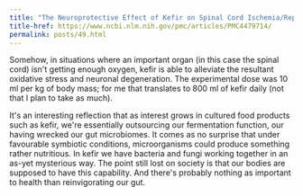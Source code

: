 ```yaml
---
title: "The Neuroprotective Effect of Kefir on Spinal Cord Ischemia/Reperfusion Injury in Rats"
title-href: https://www.ncbi.nlm.nih.gov/pmc/articles/PMC4479714/
permalink: posts/49.html
---
```


Somehow, in situations where an important organ (in this case the spinal cord) isn't getting enough oxygen, kefir is able to alleviate the resultant oxidative stress and neuronal degeneration. The experimental dose was 10 ml per kg of body mass; for me that translates to 800 ml of kefir daily (not that I plan to take as much).

It's an interesting reflection that as interest grows in cultured food products such as kefir, we're essentially outsourcing our fermentation function, our having wrecked our gut microbiomes. It comes as no surprise that under favourable symbiotic conditions, microorganisms could produce something rather nutritious. In kefir we have bacteria and fungi working together in an as-yet mysterious way. The point still lost on society is that our bodies are supposed to have this capability. And there's probably nothing as important to health than reinvigorating our gut.